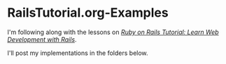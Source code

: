 # RailsTutorial.org-Examples

I'm following along with the lessons on [*Ruby on Rails Tutorial:
Learn Web Development with Rails*](http://www.railstutorial.org/). 

I'll post my implementations in the folders below.